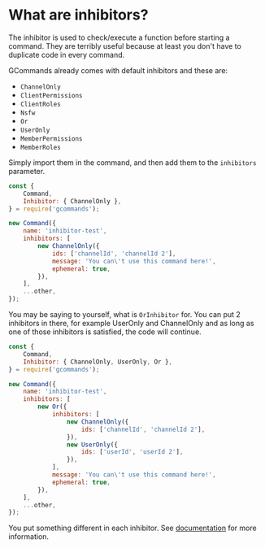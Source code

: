 # What are inhibitors?

The inhibitor is used to check/execute a function before starting a command. They are terribly useful because at least you don't have to duplicate code in every command.

GCommands already comes with default inhibitors and these are:

-   `ChannelOnly`
-   `ClientPermissions`
-   `ClientRoles`
-   `Nsfw`
-   `Or`
-   `UserOnly`
-   `MemberPermissions`
-   `MemberRoles`

Simply import them in the command, and then add them to the `inhibitors` parameter.

```js
const {
	Command,
	Inhibitor: { ChannelOnly },
} = require('gcommands');

new Command({
	name: 'inhibitor-test',
	inhibitors: [
		new ChannelOnly({
			ids: ['channelId', 'channelId 2'],
			message: 'You can\'t use this command here!',
			ephemeral: true,
		}),
	],
	...other,
});
```

You may be saying to yourself, what is `OrInhibitor` for. You can put 2 inhibitors in there, for example UserOnly and ChannelOnly and as long as one of those inhibitors is satisfied, the code will continue.

```js
const {
	Command,
	Inhibitor: { ChannelOnly, UserOnly, Or },
} = require('gcommands');

new Command({
	name: 'inhibitor-test',
	inhibitors: [
		new Or({
			inhibitors: [
				new ChannelOnly({
					ids: ['channelId', 'channelId 2'],
				}),
				new UserOnly({
					ids: ['userId', 'userId 2'],
				}),
			],
			message: 'You can\'t use this command here!',
			ephemeral: true,
		}),
	],
	...other,
});
```

You put something different in each inhibitor. See [documentation](https://garlic-team.js.org/docs/#/docs/gcommands/next/general/welcome) for more information.
